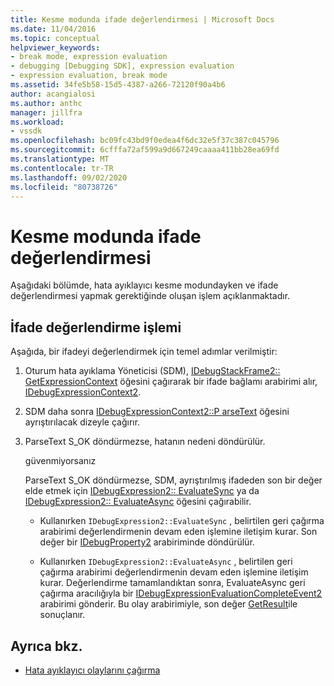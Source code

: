 ```yaml
---
title: Kesme modunda ifade değerlendirmesi | Microsoft Docs
ms.date: 11/04/2016
ms.topic: conceptual
helpviewer_keywords:
- break mode, expression evaluation
- debugging [Debugging SDK], expression evaluation
- expression evaluation, break mode
ms.assetid: 34fe5b58-15d5-4387-a266-72120f90a4b6
author: acangialosi
ms.author: anthc
manager: jillfra
ms.workload:
- vssdk
ms.openlocfilehash: bc09fc43bd9f0edea4f6dc32e5f37c387c045796
ms.sourcegitcommit: 6cfffa72af599a9d667249caaaa411bb28ea69fd
ms.translationtype: MT
ms.contentlocale: tr-TR
ms.lasthandoff: 09/02/2020
ms.locfileid: "80738726"
---
```

# <a name="expression-evaluation-in-break-mode"></a>Kesme modunda ifade değerlendirmesi
Aşağıdaki bölümde, hata ayıklayıcı kesme modundayken ve ifade değerlendirmesi yapmak gerektiğinde oluşan işlem açıklanmaktadır.

## <a name="expression-evaluation-process"></a>İfade değerlendirme işlemi
 Aşağıda, bir ifadeyi değerlendirmek için temel adımlar verilmiştir:

1. Oturum hata ayıklama Yöneticisi (SDM), [IDebugStackFrame2:: GetExpressionContext](../../extensibility/debugger/reference/idebugstackframe2-getexpressioncontext.md) öğesini çağırarak bir ifade bağlamı arabirimi alır, [IDebugExpressionContext2](../../extensibility/debugger/reference/idebugexpressioncontext2.md).

2. SDM daha sonra [IDebugExpressionContext2::P arseText](../../extensibility/debugger/reference/idebugexpressioncontext2-parsetext.md) öğesini ayrıştırılacak dizeyle çağırır.

3. ParseText S_OK döndürmezse, hatanın nedeni döndürülür.

     güvenmiyorsanız

     ParseText S_OK döndürmezse, SDM, ayrıştırılmış ifadeden son bir değer elde etmek için [IDebugExpression2:: EvaluateSync](../../extensibility/debugger/reference/idebugexpression2-evaluatesync.md) ya da [IDebugExpression2:: EvaluateAsync](../../extensibility/debugger/reference/idebugexpression2-evaluateasync.md) öğesini çağırabilir.

    - Kullanırken `IDebugExpression2::EvaluateSync` , belirtilen geri çağırma arabirimi değerlendirmenin devam eden işlemine iletişim kurar. Son değer bir [IDebugProperty2](../../extensibility/debugger/reference/idebugproperty2.md) arabiriminde döndürülür.

    - Kullanırken `IDebugExpression2::EvaluateAsync` , belirtilen geri çağırma arabirimi değerlendirmenin devam eden işlemine iletişim kurar. Değerlendirme tamamlandıktan sonra, EvaluateAsync geri çağırma aracılığıyla bir [IDebugExpressionEvaluationCompleteEvent2](../../extensibility/debugger/reference/idebugexpressionevaluationcompleteevent2.md) arabirimi gönderir. Bu olay arabirimiyle, son değer [GetResult](../../extensibility/debugger/reference/idebugexpressionevaluationcompleteevent2-getresult.md)ile sonuçlanır.

## <a name="see-also"></a>Ayrıca bkz.
- [Hata ayıklayıcı olaylarını çağırma](../../extensibility/debugger/calling-debugger-events.md)
